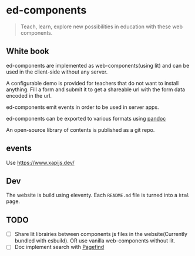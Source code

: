 # ed-components

> Teach, learn, explore new possibilities in education with these web
> components.

## White book

ed-components are implemented as web-components(using lit) and can be used in
the client-side without any server.

A configurable demo is provided for teachers that do not want to install
anything. Fill a form and submit it to get a shareable url with the form data
encoded in the url.

ed-components emit events in order to be used in server apps.

ed-components can be exported to various formats using [pandoc]()

An open-source library of contents is published as a git repo.

## events

Use https://www.xapijs.dev/

## Dev

The website is build using eleventy. Each `README.md` file is turned into a `html` page.

## TODO

- [ ] Share lit librairies between components js files in the website(Currently bundled with esbuild). OR use vanilla web-components without lit.
- [ ] Doc implement search with [Pagefind](https://pagefind.app/)
